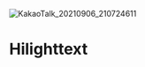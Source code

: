 ![KakaoTalk_20210906_210724611](https://user-images.githubusercontent.com/85674271/132215311-fcbbe6b3-3d81-42d9-aa84-033962d2a0f7.jpg)
# Hilighttext
